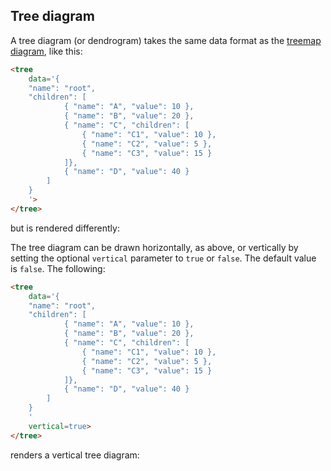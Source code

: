 ## Tree diagram

A tree diagram (or dendrogram) takes the same data format as the [treemap diagram](/charts/treemap),
like this:

```html
<tree
    data='{
    "name": "root",
    "children": [
            { "name": "A", "value": 10 },
            { "name": "B", "value": 20 },
            { "name": "C", "children": [
                { "name": "C1", "value": 10 },
                { "name": "C2", "value": 5 },
                { "name": "C3", "value": 15 }
            ]},
            { "name": "D", "value": 40 }
        ]
    }
    '>
</tree>
```

but is rendered differently:

<span class="chart-container" id="tree_0"></span>

The tree diagram can be drawn horizontally, as above, or vertically
by setting the optional `vertical` parameter to `true` or `false`.
The default value is `false`. The following:

```html
<tree
    data='{
    "name": "root",
    "children": [
            { "name": "A", "value": 10 },
            { "name": "B", "value": 20 },
            { "name": "C", "children": [
                { "name": "C1", "value": 10 },
                { "name": "C2", "value": 5 },
                { "name": "C3", "value": 15 }
            ]},
            { "name": "D", "value": 40 }
        ]
    }
    '
    vertical=true>
</tree>
```

renders a vertical tree diagram:

<span class="chart-container" id="tree_1"></span>

<script>
 setTimeout(() => {
  Promise.resolve().then(() => {
    Doodl.tree('#tree_0',
    {
        "name": "root",
        "children": [
            { "name": "A", "value": 10 },
            { "name": "B", "value": 20 },
            { "name": "C", "children": [
                { "name": "C1", "value": 10 },
                { "name": "C2", "value": 5 },
                { "name": "C3", "value": 15 }
            ]},
            { "name": "D", "value": 40 }
        ]
    },
    {"width":500,"height":500},
    {},
    [
        '#A1C9F4', '#FFB482', '#8DE5A1', '#FF9F9B', '#D0BBFF',
        '#DEBB9B', '#FAB0E4', '#CFCFCF', '#FFFEA3', '#B9F2F0'
    ],
    false,
    false
  );
    Doodl.tree('#tree_1',
    {
        "name": "root",
        "children": [
            { "name": "A", "value": 10 },
            { "name": "B", "value": 20 },
            { "name": "C", "children": [
                { "name": "C1", "value": 10 },
                { "name": "C2", "value": 5 },
                { "name": "C3", "value": 15 }
            ]},
            { "name": "D", "value": 40 }
        ]
    },
    {"width":500,"height":500},
    {},
    [
        '#A1C9F4', '#FFB482', '#8DE5A1', '#FF9F9B', '#D0BBFF',
        '#DEBB9B', '#FAB0E4', '#CFCFCF', '#FFFEA3', '#B9F2F0'
    ],
    false,
    true
  );
  }
)
}, 1000);

</script>
